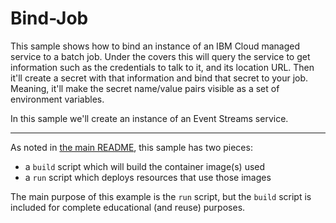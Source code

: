 # Bind-Job

This sample shows how to bind an instance of an IBM Cloud managed service
to a batch job. Under the covers this will query the service to get
information such as the credentials to talk to it, and its location URL.
Then it'll create a secret with that information and bind that secret to
your job. Meaning, it'll make the secret name/value pairs visible as a
set of environment variables.

In this sample we'll create an instance of an Event Streams service.

- - -

As noted in [the main README](../README.md), this sample has two pieces:

- a `build` script which will build the container image(s) used
- a `run` script which deploys resources that use those images

The main purpose of this example is the `run` script, but the `build`
script is included for complete educational (and reuse) purposes. 

